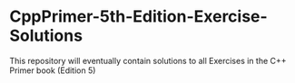 # CppPrimer-5th-Edition-Exercise-Solutions
This repository will eventually contain solutions to all Exercises in the C++ Primer book (Edition 5)
